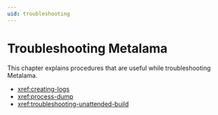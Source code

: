 ```yaml
---
uid: troubleshooting
---
```


# Troubleshooting Metalama

This chapter explains procedures that are useful while troubleshooting Metalama.

* <xref:creating-logs>
* <xref:process-dump>
* <xref:troubleshooting-unattended-build>

